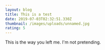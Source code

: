 ```yaml
---
layout: blog
title: This is a test
date: 2019-07-03T02:32:51.330Z
thumbnail: /images/uploads/unnamed.jpg
rating: 5
---
```

This is the way you left me.  I'm not pretending.
